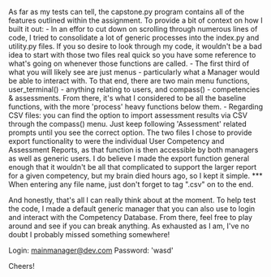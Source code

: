 As far as my tests can tell, the capstone.py program contains all of the features outlined within the assignment. 
To provide a bit of context on how I built it out:
    - In an effor to cut down on scrolling through numerous lines of code, I tried to consolidate a lot of generic
    processes into the index.py and utility.py files. If you so desire to look through my code, it wouldn't be a bad idea
    to start with those two files real quick so you have some reference to what's going on whenever those functions are called.
    - The first third of what you will likely see are just menus - particularly what a Manager would be able to interact with.
    To that end, there are two main menu functions, user_terminal() - anything relating to users, and compass() - competencies & 
    assessments. From there, it's what I considered to be all the baseline functions, with the more 'process' heavy functions 
    below them.
    - Regarding CSV files: you can find the option to import assessment results via CSV through the compass() menu. Just keep 
    following 'Assessment' related prompts until you see the correct option. The two files I chose to provide export functionality
    to were the individual User Competency and Assessment Reports, as that function is then accessible by both managers as well as
    generic users. I do believe I made the export function general enough that it wouldn't be all that complicated to support the 
    larger report for a given competency, but my brain died hours ago, so I kept it simple. *** When entering any file name, just
    don't forget to tag ".csv" on to the end.

And honestly, that's all I can really think about at the moment. To help test the code, I made a default generic manager that you 
can also use to login and interact with the Competency Database. From there, feel free to play around and see if you can break anything.
As exhausted as I am, I've no doubt I probably missed something somewhere!

Login: mainmanager@dev.com
Password: 'wasd'

Cheers!
